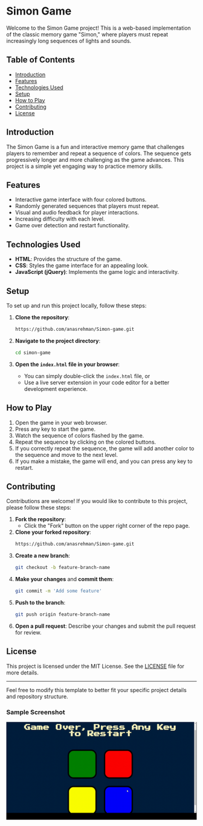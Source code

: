 
# Simon Game

Welcome to the Simon Game project! This is a web-based implementation of the classic memory game "Simon," where players must repeat increasingly long sequences of lights and sounds.

## Table of Contents

- [Introduction](#introduction)
- [Features](#features)
- [Technologies Used](#technologies-used)
- [Setup](#setup)
- [How to Play](#how-to-play)
- [Contributing](#contributing)
- [License](#license)

## Introduction

The Simon Game is a fun and interactive memory game that challenges players to remember and repeat a sequence of colors. The sequence gets progressively longer and more challenging as the game advances. This project is a simple yet engaging way to practice memory skills.

## Features

- Interactive game interface with four colored buttons.
- Randomly generated sequences that players must repeat.
- Visual and audio feedback for player interactions.
- Increasing difficulty with each level.
- Game over detection and restart functionality.

## Technologies Used

- **HTML**: Provides the structure of the game.
- **CSS**: Styles the game interface for an appealing look.
- **JavaScript (jQuery)**: Implements the game logic and interactivity.

## Setup

To set up and run this project locally, follow these steps:

1. **Clone the repository**:
    ```bash
    https://github.com/anasrehman/Simon-game.git
    ```

2. **Navigate to the project directory**:
    ```bash
    cd simon-game
    ```

3. **Open the `index.html` file in your browser**:
    - You can simply double-click the `index.html` file, or
    - Use a live server extension in your code editor for a better development experience.

## How to Play

1. Open the game in your web browser.
2. Press any key to start the game.
3. Watch the sequence of colors flashed by the game.
4. Repeat the sequence by clicking on the colored buttons.
5. If you correctly repeat the sequence, the game will add another color to the sequence and move to the next level.
6. If you make a mistake, the game will end, and you can press any key to restart.

## Contributing

Contributions are welcome! If you would like to contribute to this project, please follow these steps:

1. **Fork the repository**:
    - Click the "Fork" button on the upper right corner of the repo page.
2. **Clone your forked repository**:
    ```bash
    https://github.com/anasrehman/Simon-game.git
    ```
3. **Create a new branch**:
    ```bash
    git checkout -b feature-branch-name
    ```
4. **Make your changes** and **commit them**:
    ```bash
    git commit -m 'Add some feature'
    ```
5. **Push to the branch**:
    ```bash
    git push origin feature-branch-name
    ```
6. **Open a pull request**: Describe your changes and submit the pull request for review.

## License

This project is licensed under the MIT License. See the [LICENSE](LICENSE) file for more details.

---

Feel free to modify this template to better fit your specific project details and repository structure.


### Sample Screenshot
![Sample Screenshot](Simon_game.gif)
